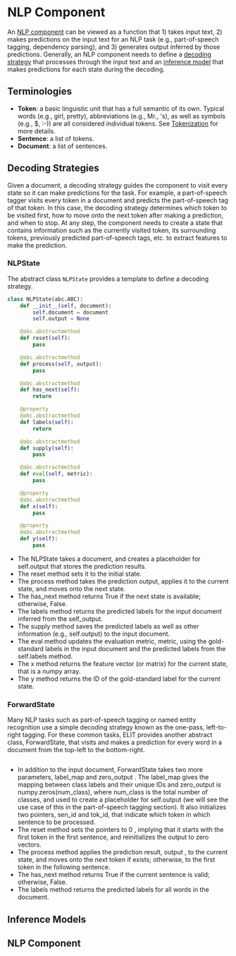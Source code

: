 # NLP Component

An [NLP component](nlp-component.md#nlp-component) can be viewed as a function that 1\) takes input text, 2\) makes predictions on the input text for an NLP task \(e.g., part-of-speech tagging, dependency parsing\), and 3\) generates output inferred by those predictions.  Generally, an NLP component needs to define a [decoding strategy](nlp-component.md#decoding-strategies) that processes through the input text and an [inference model](nlp-component.md#inference-models) that makes predictions for each state during the decoding.

## Terminologies

* **Token**: a basic linguistic unit that has a full semantic of its own.  Typical words \(e.g., girl, pretty\), abbreviations \(e.g., Mr., 's\), as well as symbols \(e.g., $, :-\)\) are all considered individual tokens.  See [Tokenization](../nlp-tasks/tokenization.md) for more details.
* **Sentence**: a list of tokens.
* **Document**: a list of sentences.

## Decoding Strategies

Given a document, a decoding strategy guides the component to visit every state so it can make predictions for the task.  For example, a part-of-speech tagger visits every token in a document and predicts the part-of-speech tag of that token.  In this case, the decoding strategy determines which token to be visited first, how to move onto the next token after making a prediction, and when to stop.  At any step, the component needs to create a state that contains information such as the currently visited token, its surrounding tokens, previously predicted part-of-speech tags, etc. to extract features to make the prediction.

### NLPState

The abstract class `NLPState` provides a template to define a decoding strategy.

```python
class NLPState(abc.ABC):
    def __init__(self, document):
        self.document = document
        self.output = None

    @abc.abstractmethod
    def reset(self):
        pass

    @abc.abstractmethod
    def process(self, output):
        pass

    @abc.abstractmethod
    def has_next(self):
        return

    @property
    @abc.abstractmethod
    def labels(self):
        return

    @abc.abstractmethod
    def supply(self):
        pass

    @abc.abstractmethod
    def eval(self, metric):
        pass

    @property
    @abc.abstractmethod
    def x(self):
        pass

    @property
    @abc.abstractmethod
    def y(self):
        pass
```

* The NLPState takes a document, and creates a placeholder for self.output that stores the prediction results.
* The reset method sets it to the initial state.
* The process method takes the prediction output, applies it to the current state, and moves onto the next state.
* The has\_next method returns True if the next state is available; otherwise, False.
* The labels method returns the predicted labels for the input document inferred from the self\_output.
* The supply method saves the predicted labels as well as other information \(e.g., self.output\) to the input document.
* The eval method updates the evaluation metric, metric, using the gold-standard labels in the input document and the predicted labels from the self.labels method.
* The x method returns the feature vector \(or matrix\) for the current state, that is a numpy array.
* The y method returns the ID of the gold-standard label for the current state.

### ForwardState

Many NLP tasks such as part-of-speech tagging or named entity recognition use a simple decoding strategy known as the one-pass, left-to-right tagging. For these common tasks, ELIT provides another abstract class, ForwardState, that visits and makes a prediction for every word in a document from the top-left to the bottom-right.

```text

```

* In addition to the input document, ForwardState takes two more parameters, label\_map and zero\_output . The label\_map gives the mapping between class labels and their unique IDs and zero\_output is numpy.zeros\(num\_class\), where num\_class is the total number of classes, and used to create a placeholder for self.output \(we will see the use case of this in the part-of-speech tagging section\). It also initializes two pointers, sen\_id and tok\_id, that indicate which token in which sentence to be processed.
* The reset method sets the pointers to 0 , implying that it starts with the first token in the first sentence, and reinitializes the output to zero vectors.
* The process method applies the prediction result, output , to the current state, and moves onto the next token if exists; otherwise, to the first token in the following sentence.
* The has\_next method returns True if the current sentence is valid; otherwise, False.
* The labels method returns the predicted labels for all words in the document.

## Inference Models

## NLP Component

